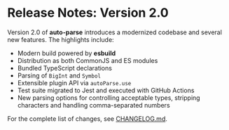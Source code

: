 # Release Notes: Version 2.0

Version 2.0 of **auto-parse** introduces a modernized codebase and several new features.
The highlights include:

- Modern build powered by **esbuild**
- Distribution as both CommonJS and ES modules
- Bundled TypeScript declarations
- Parsing of `BigInt` and `Symbol`
- Extensible plugin API via `autoParse.use`
- Test suite migrated to Jest and executed with GitHub Actions
- New parsing options for controlling acceptable types, stripping characters and
  handling comma-separated numbers

For the complete list of changes, see [CHANGELOG.md](../CHANGELOG.md).

